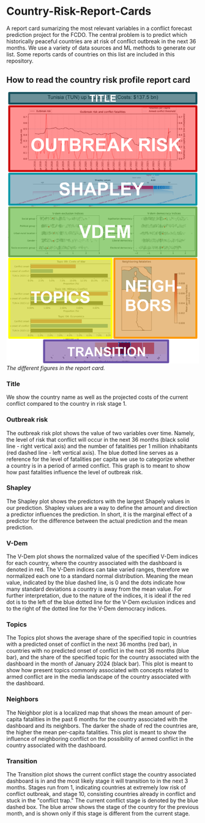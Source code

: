 # Country-Risk-Report-Cards

A report card sumarizing the most relevant variables in a conflict forecast prediction project for the FCDO. The central problem is to predict which historically peaceful countries are at risk of conflict outbreak in the next 36 months. We use a variety of data sources and ML methods to generate our list. Some reports cards of countries on this list are included in this repository.

## How to read the country risk profile report card

![The different figures in the report card.](dashboard_explainer.png)
*The different figures in the report card.*

### Title

We show the country name as well as the projected costs of the current conflict compared to the country in risk stage 1.

### Outbreak risk

The outbreak risk plot shows the value of two variables over time. Namely, the level of risk that conflict will occur in the next 36 months (black solid line - right vertical axis) and the number of fatalities per 1 million inhabitants (red dashed line - left vertical axis). The blue dotted line serves as a reference for the level of fatalities per capita we use to categorize whether a country is in a period of armed conflict. This graph is to meant to show how past fatalities influence the level of outbreak risk. 

### Shapley

The Shapley plot shows the predictors with the largest Shapely values in our prediction. Shapley values are a way to define the amount and direction a predictor influences the prediction. In short, it is the marginal effect of a predictor for the difference between the actual prediction and the mean prediction. 

### V-Dem

The V-Dem plot shows the normalized value of the specified V-Dem indices for each country, where the country associated with the dashboard is denoted in red. The V-Dem indices can take varied ranges, therefore we normalized each one to a standard normal distribution. Meaning the mean value, indicated by the blue dashed line, is 0 and the dots indicate how many standard deviations a country is away from the mean value. For further interpretation, due to the nature of the indices, it is ideal if the red dot is to the left of the blue dotted line for the V-Dem exclusion indices and to the right of the dotted line for the V-Dem democracy indices. 

### Topics

The Topics plot shows the average share of the specified topic in countries with a predicted onset of conflict in the next 36 months (red bar), in countries with no predicted onset of conflict in the next 36 months (blue bar), and the share of the specified topic for the country associated with the dashboard in the month of January 2024 (black bar). This plot is meant to show how present topics commonly associated with concepts related to armed conflict are in the media landscape of the country associated with the dashboard. 

### Neighbors

The Neighbor plot is a localized map that shows the mean amount of per-capita fatalities in the past 6 months for the country associated with the dashboard and its neighbors. The darker the shade of red the countries are, the higher the mean per-capita fatalities. This plot is meant to show the influence of neighboring conflict on the possibility of armed conflict in the country associated with the dashboard. 

### Transition

The Transition plot shows the current conflict stage the country associated dashboard is in and the most likely stage it will transition to in the next 3 months. Stages run from 1, indicating countries at extremely low risk of conflict outbreak, and stage 10, consisting countries already in conflict and stuck in the "conflict trap." The current conflict stage is denoted by the blue dashed box. The blue arrow shows the stage of the country for the previous month, and is shown only if this stage is different from the current stage.


